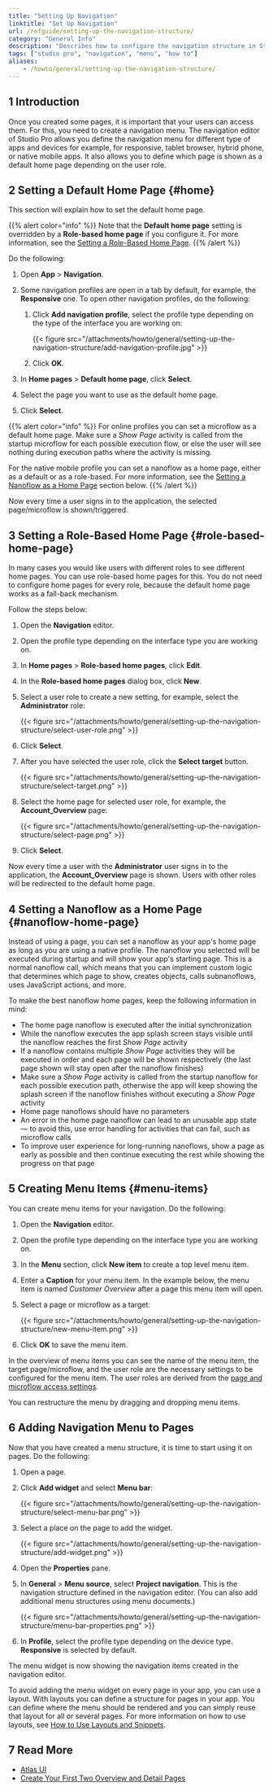 ```yaml
---
title: "Setting Up Navigation"
linktitle: "Set Up Navigation"
url: /refguide/setting-up-the-navigation-structure/
category: "General Info"
description: "Describes how to configure the navigation structure in Studio Pro."
tags: ["studio pro", "navigation", "menu", "how to"]
aliases:
    - /howto/general/setting-up-the-navigation-structure/
---
```

## 1 Introduction

Once you created some pages, it is important that your users can access them. For this, you need to create a navigation menu. The navigation editor of Studio Pro allows you define the navigation menu for different type of apps and devices for example, for responsive, tablet browser, hybrid phone, or native mobile apps. It also allows you to define which page is shown as a default home page depending on the user role.

## 2 Setting a Default Home Page {#home}

This section will explain how to set the default home page. 

{{% alert color="info" %}}
Note that the **Default home page** setting is overridden by a **Role-based home page** if you configure it. For more information, see the [Setting a Role-Based Home Page](#role-based-home-page).
{{% /alert %}}

Do the following:

1. Open **App** > **Navigation**.
2. Some navigation profiles are open in a tab by default, for example, the **Responsive** one. To open other navigation profiles, do the following:

    1. Click **Add navigation profile**, select the profile type depending on the type of the interface you are working on:

        {{< figure src="/attachments/howto/general/setting-up-the-navigation-structure/add-navigation-profile.jpg" >}}

    2. Click **OK**.

3. In **Home pages** > **Default home page**, click **Select**.
4. Select the page you want to use as the default home page. 
5. Click **Select**.

{{% alert color="info" %}}
For online profiles you can set a microflow as a default home page. Make sure a *Show Page* activity is called from the startup microflow for each possible execution flow, or else the user will see nothing during execution paths where the activity is missing.

For the native mobile profile you can set a nanoflow as a home page, either as a default or as a role-based. For more information, see the [Setting a Nanoflow as a Home Page](#nanoflow-home-page) section below.
{{% /alert %}}

Now every time a user signs in to the application, the selected page/microflow is shown/triggered.

## 3 Setting a Role-Based Home Page {#role-based-home-page}

In many cases you would like users with different roles to see different home pages. You can use role-based home pages for this. You do not need to configure home pages for every role, because the default home page works as a fall-back mechanism. 

Follow the steps below:

1. Open the **Navigation** editor.
2. Open the profile type depending on the interface type you are working on. 
3. In **Home pages** > **Role-based home pages**, click **Edit**.
4. In the **Role-based home pages** dialog box, click **New**.
5. Select a user role to create a new setting, for example, select the **Administrator** role:

    {{< figure src="/attachments/howto/general/setting-up-the-navigation-structure/select-user-role.png" >}}

6. Click **Select**.
7. After you have selected the user role, click the **Select target** button.

    {{< figure src="/attachments/howto/general/setting-up-the-navigation-structure/select-target.png" >}}

8. Select the home page for selected user role, for example, the **Account_Overview** page:

    {{< figure src="/attachments/howto/general/setting-up-the-navigation-structure/select-page.png" >}}

9. Click **Select**.

Now every time a user with the **Administrator** user signs in to the application, the **Account_Overview** page is shown. Users with other roles will be redirected to the default home page.

## 4 Setting a Nanoflow as a Home Page {#nanoflow-home-page}

Instead of using a page, you can set a nanoflow as your app's home page as long as you are using a native profile. The nanoflow you selected will be executed during startup and will show your app's starting page. This is a normal nanoflow call, which means that you can implement custom logic that determines which page to show, creates objects, calls subnanoflows, uses JavaScript actions, and more.

To make the best nanoflow home pages, keep the following information in mind:

* The home page nanoflow is executed after the initial synchronization
* While the nanoflow executes the app splash screen stays visible until the nanoflow reaches the first *Show Page* activity
* If a nanoflow contains multiple *Show Page* activities they will be executed in order and each page will be shown respectively (the last page shown will stay open after the nanoflow finishes)
* Make sure a *Show Page* activity is called from the startup nanoflow for each possible execution path, otherwise the app will keep showing the splash screen if the nanoflow finishes without executing a *Show Page* activity
* Home page nanoflows should have no parameters
* An error in the home page nanoflow can lead to an unusable app state — to avoid this, use error handling for activities that can fail, such as microflow calls
* To improve user experience for long-running nanoflows, show a page as early as possible and then continue executing the rest while showing the progress on that page

## 5 Creating Menu Items {#menu-items}

You can create menu items for your navigation. Do the following:

1. Open the **Navigation** editor.
2. Open the profile type depending on the interface type you are working on. 
3. In the **Menu** section, click **New item** to create a top level menu item. 
4. Enter a **Caption** for your menu item. In the example below, the menu item is named *Customer Overview* after a page this menu item will open.
5. Select a page or microflow as a target:

    {{< figure src="/attachments/howto/general/setting-up-the-navigation-structure/new-menu-item.png" >}}

6. Click **OK** to save the menu item.

In the overview of menu items you can see the name of the menu item, the target page/microflow, and the user role are the necessary settings to be configured for the menu item. The user roles are derived from the [page and microflow access settings](/refguide/module-security/). 

You can restructure the menu by dragging and dropping menu items.

## 6 Adding Navigation Menu to Pages

Now that you have created a menu structure, it is time to start using it on pages. Do the following:

1. Open a page.
2. Click **Add widget** and select **Menu bar**:

    {{< figure src="/attachments/howto/general/setting-up-the-navigation-structure/select-menu-bar.png" >}}

3. Select a place on the page to add the widget.

    {{< figure src="/attachments/howto/general/setting-up-the-navigation-structure/add-widget.png" >}}

4. Open the **Properties** pane.
5. In **General** > **Menu source**, select **Project navigation**. This is the navigation structure defined in the navigation editor. (You can also add additional menu structures using menu documents.)

    {{< figure src="/attachments/howto/general/setting-up-the-navigation-structure/menu-bar-properties.png" >}}

6. In **Profile**, select the profile type depending on the device type. **Responsive** is selected by default.  

The menu widget is now showing the navigation items created in the navigation editor.

To avoid adding the menu widget on every page in your app,  you can use a layout. With layouts you can define a structure for pages in your app. You can define where the menu should be rendered and you can simply reuse that layout for all or several pages. For more information on how to use layouts, see [How to Use Layouts and Snippets](/howto/front-end/layouts-and-snippets/).

## 7 Read More

* [Atlas UI](/howto/front-end/atlas-ui/)
* [Create Your First Two Overview and Detail Pages](/howto/front-end/create-your-first-two-overview-and-detail-pages/)
